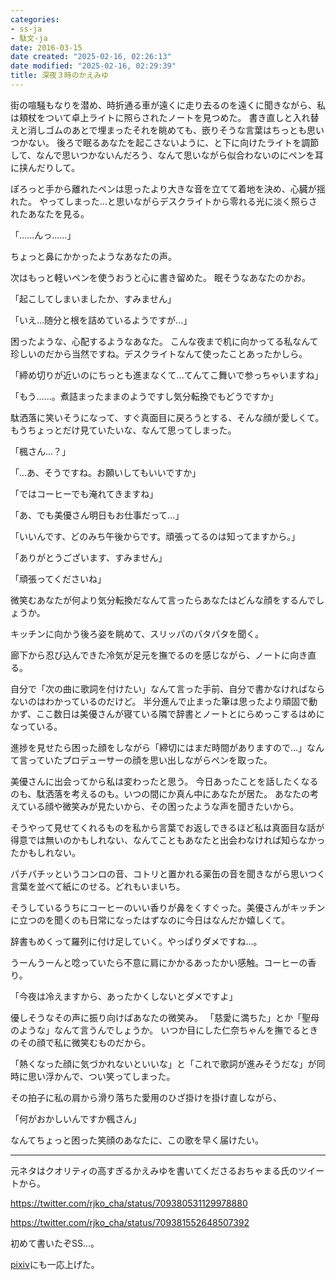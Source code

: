 ```yaml
---
categories:
- ss-ja
- 駄文-ja
date: 2016-03-15
date created: "2025-02-16, 02:26:13"
date modified: "2025-02-16, 02:29:39"
title: 深夜３時のかえみゆ
---
```


街の喧騒もなりを潜め、時折通る車が遠くに走り去るのを遠くに聞きながら、私は頬杖をついて卓上ライトに照らされたノートを見つめた。 書き直しと入れ替えと消しゴムのあとで埋まったそれを眺めても、嵌りそうな言葉はちっとも思いつかない。 後ろで眠るあなたを起こさないように、と下に向けたライトを調節して、なんで思いつかないんだろう、なんて思いながら似合わないのにペンを耳に挟んだりして。

ぽろっと手から離れたペンは思ったより大きな音を立てて着地を決め、心臓が揺れた。 やってしまった...と思いながらデスクライトから零れる光に淡く照らされたあなたを見る。

「......んっ......」

ちょっと鼻にかかったようなあなたの声。

次はもっと軽いペンを使うおうと心に書き留めた。 眠そうなあなたのかお。

「起こしてしまいましたか、すみません」

「いえ...随分と根を詰めているようですが...」

困ったような、心配するようなあなた。 こんな夜まで机に向かってる私なんて珍しいのだから当然ですね。デスクライトなんて使ったことあったかしら。

「締め切りが近いのにちっとも進まなくて...てんてこ舞いで参っちゃいますね」

「もう......。煮詰まったままのようですし気分転換でもどうですか」

駄洒落に笑いそうになって、すぐ真面目に戻ろうとする、そんな顔が愛しくて。 もうちょっとだけ見ていたいな、なんて思ってしまった。

「楓さん...？」

「...あ、そうですね。お願いしてもいいですか」

「ではコーヒーでも淹れてきますね」

「あ、でも美優さん明日もお仕事だって...」

「いいんです、どのみち午後からです。頑張ってるのは知ってますから。」

「ありがとうございます、すみません」

「頑張ってくださいね」

微笑むあなたが何より気分転換だなんて言ったらあなたはどんな顔をするんでしょうか。

キッチンに向かう後ろ姿を眺めて、スリッパのパタパタを聞く。

廊下から忍び込んできた冷気が足元を撫でるのを感じながら、ノートに向き直る。

自分で「次の曲に歌詞を付けたい」なんて言った手前、自分で書かなければならないのはわかっているのだけど。 半分進んで止まった筆は思ったより頑固で動かず、ここ数日は美優さんが寝ている隣で辞書とノートとにらめっこするはめになっている。

進捗を見せたら困った顔をしながら「締切にはまだ時間がありますので...」なんて言っていたプロデューサーの顔を思い出しながらペンを取った。

美優さんに出会ってから私は変わったと思う。 今日あったことを話したくなるのも、駄洒落を考えるのも。いつの間にか真ん中にあなたが居た。 あなたの考えている顔や微笑みが見たいから、その困ったような声を聞きたいから。

そうやって見せてくれるものを私から言葉でお返しできるほど私は真面目な話が得意では無いのかもしれない、なんてこともあなたと出会わなければ知らなかったかもしれない。

パチパチッというコンロの音、コトリと置かれる薬缶の音を聞きながら思いつく言葉を並べて紙にのせる。どれもいまいち。

そうしているうちにコーヒーのいい香りが鼻をくすぐった。美優さんがキッチンに立つのを聞くのも日常になったはずなのに今日はなんだか嬉しくて。

辞書もめくって羅列に付け足していく。やっぱりダメですね...。

うーんうーんと唸っていたら不意に肩にかかるあったかい感触。コーヒーの香り。

「今夜は冷えますから、あったかくしないとダメですよ」

優しそうなその声に振り向けばあなたの微笑み。 「慈愛に満ちた」とか「聖母のような」なんて言うんでしょうか。 いつか目にした仁奈ちゃんを撫でるときのその顔で私に微笑むものだから。

「熱くなった顔に気づかれないといいな」と「これで歌詞が進みそうだな」が同時に思い浮かんで、つい笑ってしまった。

その拍子に私の肩から滑り落ちた愛用のひざ掛けを掛け直しながら、

「何がおかしいんですか楓さん」

なんてちょっと困った笑顔のあなたに、この歌を早く届けたい。

--------------------------------------------------------------------------------------

元ネタはクオリティの高すぎるかえみゆを書いてくださるおちゃまる氏のツイートから。

<https://twitter.com/rjko_cha/status/709380531129978880>

<https://twitter.com/rjko_cha/status/709381552648507392>

初めて書いたぞSS...。

[pixiv](https://www.pixiv.net/novel/show.php?id=6546580)にも一応上げた。
